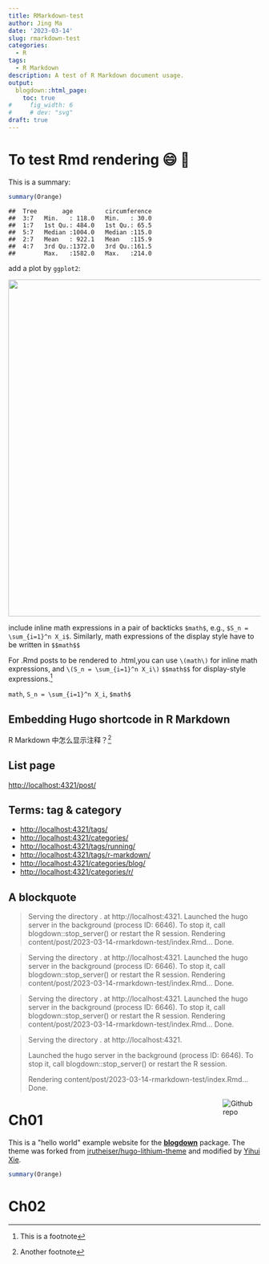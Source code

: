```yaml
---
title: RMarkdown-test
author: Jing Ma
date: '2023-03-14'
slug: rmarkdown-test
categories:
  - R
tags:
  - R Markdown
description: A test of R Markdown document usage.
output:
  blogdown::html_page:
    toc: true
#     fig_width: 6
#     # dev: "svg"
draft: true
---
```


# To test Rmd rendering :smile: :rabbit2:

This is a summary:


```r
summary(Orange)
```

```
##  Tree       age         circumference  
##  3:7   Min.   : 118.0   Min.   : 30.0  
##  1:7   1st Qu.: 484.0   1st Qu.: 65.5  
##  5:7   Median :1004.0   Median :115.0  
##  2:7   Mean   : 922.1   Mean   :115.9  
##  4:7   3rd Qu.:1372.0   3rd Qu.:161.5  
##        Max.   :1582.0   Max.   :214.0
```

add a plot by `ggplot2`:

<img src="{{< blogdown/postref >}}index_files/figure-html/line-1.png" width="672" />

include inline math expressions in a pair of backticks `$math$`, e.g., `$S_n = \sum_{i=1}^n X_i$`. Similarly, math expressions of the display style have to be written in `$$math$$`

For .Rmd posts to be rendered to .html,you can use `\(math\)` for inline math expressions, and `\(S_n = \sum_{i=1}^n X_i\)` `$$math$$` for display-style expressions.[^1]

[^1]: This is a footnote

`math`, `S_n = \sum_{i=1}^n X_i`, `$math$`

## Embedding Hugo shortcode in R Markdown



R Markdown 中怎么显示注释？[^2]

[^2]: Another footnote

## List page

<http://localhost:4321/post/>


## Terms: tag & category

- <http://localhost:4321/tags/>
- <http://localhost:4321/categories/>
- <http://localhost:4321/tags/running/>
- <http://localhost:4321/tags/r-markdown/>
- <http://localhost:4321/categories/blog/>
- <http://localhost:4321/categories/r/>

## A blockquote

> Serving the directory . at http://localhost:4321. Launched the hugo server in the background (process ID: 6646). To stop it, call blogdown::stop_server() or restart the R session.
Rendering content/post/2023-03-14-rmarkdown-test/index.Rmd... Done.

> Serving the directory . at http://localhost:4321.
> Launched the hugo server in the background (process ID: 6646). To stop it, call blogdown::stop_server() or restart the R session.
> Rendering content/post/2023-03-14-rmarkdown-test/index.Rmd... Done.

>   Serving the directory . at http://localhost:4321.
>   Launched the hugo server in the background (process ID: 6646). To stop it, call blogdown::stop_server() or restart the R session.
>   Rendering content/post/2023-03-14-rmarkdown-test/index.Rmd... Done.

> Serving the directory . at http://localhost:4321.
>
> Launched the hugo server in the background (process ID: 6646). To stop it, call blogdown::stop_server() or restart the R session.
>
> Rendering content/post/2023-03-14-rmarkdown-test/index.Rmd... Done.

[<img src="https://simpleicons.org/icons/github.svg" style="max-width:15%;min-width:40px;float:right;" alt="Github repo" />](https://github.com/yihui/hugo-xmin)

# Ch01

This is a "hello world" example website for the [**blogdown**](https://github.com/rstudio/blogdown) package. The theme was forked from [jrutheiser/hugo-lithium-theme](https://github.com/jrutheiser/hugo-lithium-theme) and modified by [Yihui Xie](https://github.com/yihui/hugo-lithium).

```r
summary(Orange)
```

# Ch02

